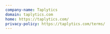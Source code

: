 ```yaml
---
company-name: Taplytics
domain: taplytics.com
home: https://taplytics.com/
privacy-policy: https://taplytics.com/terms/
---
```





